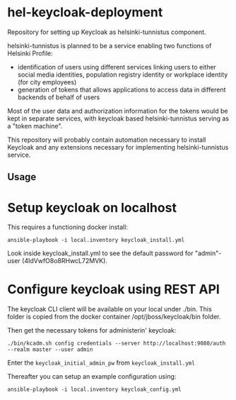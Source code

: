 # hel-keycloak-deployment

Repository for setting up Keycloak as helsinki-tunnistus component.

helsinki-tunnistus is planned to be a service enabling two functions of Helsinki Profile:
* identification of users using different services linking users to either social media identities, population registry identity or workplace identity (for city employees)
* generation of tokens that allows applications to access data in different backends of behalf of users

Most of the user data and authorization information for the tokens would be kept in separate services, with keycloak based helsinki-tunnistus serving as a "token machine".

This repository will probably contain automation necessary to install Keycloak and any extensions necessary for implementing helsinki-tunnistus service.

## Usage

# Setup keycloak on localhost

This requires a functioning docker install:

`ansible-playbook -i local.inventory keycloak_install.yml`

Look inside keycloak_install.yml to see the default password for
"admin"-user (4IdVwfO8o8RHwcL72MVK).

# Configure keycloak using REST API

The keycloak CLI client will be available on your local under ./bin.
This folder is copied from the docker container /opt/jboss/keycloak/bin folder.


Then get the necessary tokens for administerin' keycloak:

`./bin/kcadm.sh config credentials --server http://localhost:9080/auth --realm master --user admin`

Enter the `keycloak_initial_admin_pw` from `keycloak_install.yml`

Thereafter you can setup an example configuration using:

`ansible-playbook -i local.inventory keycloak_config.yml`
